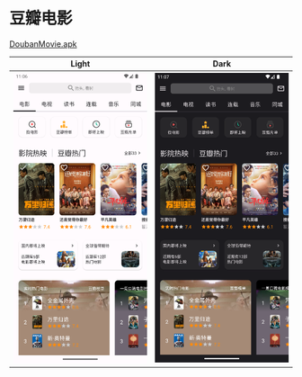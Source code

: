 # 豆瓣电影

[DoubanMovie.apk](https://github.com/fourcels/DoubanMovie/releases/latest/download/app-release-unsigned-signed.apk)

| Light                             | Dark                                                            |
|-----------------------------------|-----------------------------------------------------------------|
| <img src="/preview/Screenshot_20230117_110657.png" width="400"> | <img src="/preview/Screenshot_20230117_110755.png" width="400"> |

